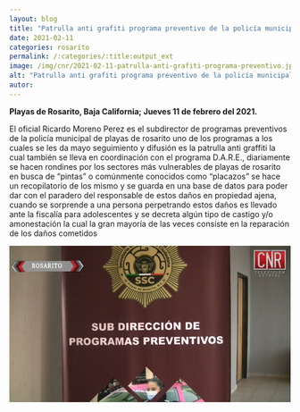 ```yaml
---
layout: blog
title: "Patrulla anti grafiti programa preventivo de la policía municipal"
date: 2021-02-11
categories: rosarito
permalink: /:categories/:title:output_ext
image: /img/cnr/2021-02-11-patrulla-anti-grafiti-programa-preventivo.jpg
alt: "Patrulla anti grafiti programa preventivo de la policía municipal"
autor:
---
```


**Playas de Rosarito, Baja California; Jueves 11 de febrero del 2021.** 

El oficial Ricardo Moreno Perez es el subdirector de programas preventivos de la policía municipal de playas de rosarito uno de los programas a los cuales se les da mayo seguimiento y difusión es la patrulla anti graffiti la cual también se lleva en coordinación con el programa D.A.R.E., diariamente se hacen rondines por los sectores más vulnerables de playas de rosarito en busca de “pintas” o comúnmente conocidos como “placazos” se hace un recopilatorio de los mismo y se guarda en una base de datos para poder dar con el paradero del responsable de estos daños en propiedad ajena, cuando se sorprende a una persona perpetrando estos daños es llevado ante la fiscalía para adolescentes y se decreta algún tipo de castigo y/o amonestación la cual la gran mayoría de las veces consiste en la reparación de los daños cometidos

<div id="carouselExampleSlidesOnly" class="carousel slide" data-ride="carousel">
  <div class="carousel-inner">
    <div class="carousel-item active">
       <img class="d-block w-100" src="/img/cnr/2021-02-11-patrulla-anti-grafiti-programa-preventivo.jpg" loading="lazy"  alt="Patrulla anti grafiti programa preventivo de la policía municipal">
    </div>
  </div>
</div>